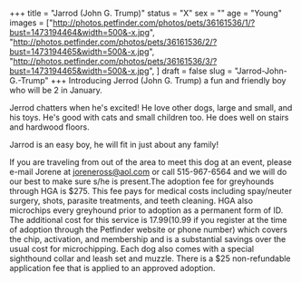 +++
title = "Jarrod (John G. Trump)"
status = "X"
sex = ""
age = "Young"
images = ["http://photos.petfinder.com/photos/pets/36161536/1/?bust=1473194464&width=500&-x.jpg",
"http://photos.petfinder.com/photos/pets/36161536/2/?bust=1473194465&width=500&-x.jpg",
"http://photos.petfinder.com/photos/pets/36161536/3/?bust=1473194465&width=500&-x.jpg",
]
draft = false
slug = "Jarrod-John-G.-Trump"
+++
Introducing Jerrod (John G. Trump) a fun and friendly boy who will be 2 in January.

Jerrod chatters when he's excited! He love other dogs, large and small, and his toys. He's good with cats and small children too. He does well on stairs and hardwood floors. 

Jarrod is an easy boy, he will fit in just about any family!

If you are traveling from out of the area to meet this dog at an event, please e-mail Jorene at joreneross@aol.com or call 515-967-6564 and we will do our best to make sure s/he is present.The adoption fee for greyhounds through HGA is $275. This fee pays for medical costs including spay/neuter surgery, shots, parasite treatments, and teeth cleaning. HGA also microchips every greyhound prior to adoption as a permanent form of ID. The additional cost for this service is $17.99 ($10.99 if you register at the time of adoption through the Petfinder website or phone number) which covers the chip, activation, and membership and is a substantial savings over the usual cost for microchipping. Each dog also comes with a special sighthound collar and leash set and muzzle. There is a $25 non-refundable application fee that is applied to an approved adoption.
